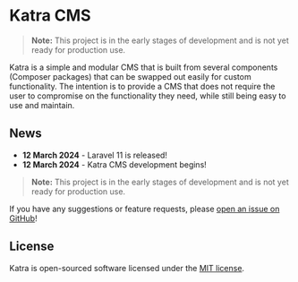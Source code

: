 # Katra CMS

> **Note:** This project is in the early stages of development and is not yet ready for production use.

Katra is a simple and modular CMS that is built from several components (Composer packages) that can be swapped out easily for custom functionality. The intention is to provide a CMS that does not require the user to compromise on the functionality they need, while still being easy to use and maintain.

## News

- **12 March 2024** - Laravel 11 is released!
- **12 March 2024** - Katra CMS development begins!

> **Note:** This project is in the early stages of development and is not yet ready for production use.

If you have any suggestions or feature requests, please [open an issue on GitHub](https://github.com/katraio/katra/issues/new)!

## License

Katra is open-sourced software licensed under the [MIT license](LICENSE.md).